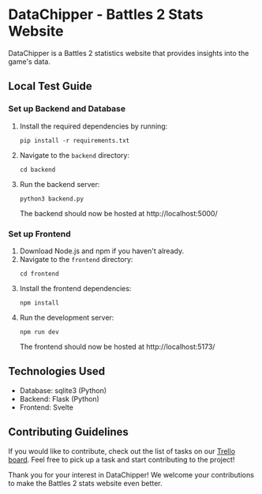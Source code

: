 # DataChipper - Battles 2 Stats Website

DataChipper is a Battles 2 statistics website that provides insights into the game's data.

## Local Test Guide

### Set up Backend and Database

1. Install the required dependencies by running:
   ```
   pip install -r requirements.txt
   ```
2. Navigate to the `backend` directory:
   ```
   cd backend
   ```
3. Run the backend server:
   ```
   python3 backend.py
   ```
   The backend should now be hosted at http://localhost:5000/

### Set up Frontend

1. Download Node.js and npm if you haven't already.
2. Navigate to the `frontend` directory:
   ```
   cd frontend
   ```
3. Install the frontend dependencies:
   ```
   npm install
   ```
4. Run the development server:
   ```
   npm run dev
   ```
   The frontend should now be hosted at http://localhost:5173/

## Technologies Used

- Database: sqlite3 (Python)
- Backend: Flask (Python)
- Frontend: Svelte

## Contributing Guidelines

If you would like to contribute, check out the list of tasks on our [Trello board](https://trello.com/b/vehRNHP6/datachipper). Feel free to pick up a task and start contributing to the project!

Thank you for your interest in DataChipper! We welcome your contributions to make the Battles 2 stats website even better.
